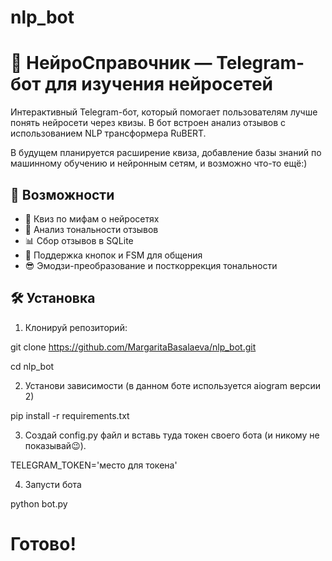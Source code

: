 # nlp_bot
# 🤖 НейроСправочник — Telegram-бот для изучения нейросетей

Интерактивный Telegram-бот, который помогает пользователям лучше понять нейросети через квизы. В бот встроен анализ отзывов с использованием NLP трансформера RuBERT.

В будущем планируется расширение квиза, добавление базы знаний по машинному обучению и нейронным сетям, и возможно что-то ещё:)

## 🚀 Возможности

- 🧠 Квиз по мифам о нейросетях
- 💬 Анализ тональности отзывов
- 📊 Сбор отзывов в SQLite
- 📎 Поддержка кнопок и FSM для общения
- 😎 Эмодзи-преобразование и посткоррекция тональности

## 🛠 Установка

1. Клонируй репозиторий:

git clone https://github.com/MargaritaBasalaeva/nlp_bot.git

cd nlp_bot

2. Установи зависимости (в данном боте используется aiogram версии 2)

pip install -r requirements.txt

3. Создай config.py файл и вставь туда токен своего бота (и никому не показывай😉).
   
TELEGRAM_TOKEN='место для токена'

4. Запусти бота
   
python bot.py

# Готово!
